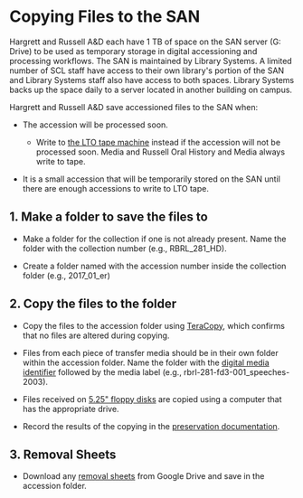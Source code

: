 # Copying Files to the SAN

Hargrett and Russell A&D each have 1 TB of space on the SAN server (G: Drive) to be used as temporary storage in digital accessioning and processing workflows. The SAN is maintained by Library Systems. A limited number of SCL staff have access to their own library's portion of the SAN and Library Systems staff also have access to both spaces. Library Systems backs up the space daily to a server located in another building on campus.

Hargrett and Russell A&D save accessioned files to the SAN when:

*   The accession will be processed soon.

    *   Write to [the LTO tape machine](./lto-tape-machine.md) instead if the accession will not be processed soon. Media and Russell Oral History and Media always write to tape.


*   It is a small accession that will be temporarily stored on the SAN until there are enough accessions to write to LTO tape.

## 1. Make a folder to save the files to
* Make a folder for the collection if one is not already present. Name the folder with the collection number (e.g., RBRL_281_HD).

* Create a folder named with the accession number inside the collection folder (e.g., 2017_01_er)

## 2. Copy the files to the folder
* Copy the files to the accession folder using [TeraCopy](./teracopy.md), which confirms that no files are altered during copying.

* Files from each piece of transfer media should be in their own folder within the accession folder. Name the folder with the [digital media identifier](./digital-media-identifier.md) followed by the media label (e.g., rbrl-281-fd3-001_speeches-2003).

* Files received on [5.25" floppy disks](./5-25-floppy-disk.md) are copied using a computer that has the appropriate drive.

* Record the results of the copying in the [preservation documentation](./preservation-documentation.md).

## 3. Removal Sheets
* Download any [removal sheets](./removal-sheets.md) from Google Drive and save in the accession folder.
